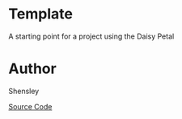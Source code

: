# Template

A starting point for a project using the Daisy Petal

# Author

Shensley

[Source Code](https://github.com/electro-smith/DaisyExamples/tree/master/petal/PedalTemplate)